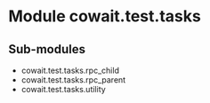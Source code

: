 Module cowait.test.tasks
========================

Sub-modules
-----------
* cowait.test.tasks.rpc_child
* cowait.test.tasks.rpc_parent
* cowait.test.tasks.utility